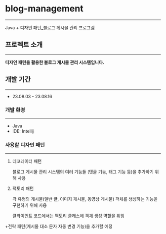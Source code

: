 # blog-management

---
Java + 디자인 패턴_블로그 게시물 관리 프로그램
## 프로젝트 소개

---
**디자인 패턴을 활용한 블로그 게시물 관리 시스템입니다.**

## 개발 기간

---
* 23.08.03 - 23.08.16

### 개발 환경

---

- Java
- IDE: Intellij

### 사용할 디자인 패턴

---

1. 데코레이터 패턴

    블로그 게시물 관리 시스템의 여러 기능들
    (댓글 기능, 태그 기능 등)을 
    추가하기 위해 사용

2. 팩토리 패턴

    각 유형의 게시물(일반 글, 이미지 게시물, 동영상 게시물) 객체를
    생성하는 기능을 구현하기 위해 사용

    클라이언트 코드에서는 팩토리 클래스에 객체 생성 역할을 위임

+전략 패턴(게시물 대소 문자 자동 변경 기능)을 추가할 예정